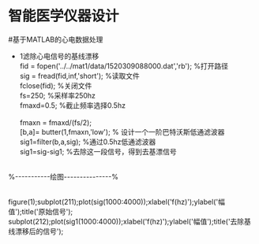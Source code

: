 智能医学仪器设计
==
#基于MATLAB的心电数据处理
* 1滤除心电信号的基线漂移
<br>fid = fopen('../../mat1/data/1520309088000.dat','rb'); %打开路径
<br>sig = fread(fid,inf,'short');  %读取文件
<br>fclose(fid);  %关闭文件
<br>fs=250;    %采样率250hz
<br>fmaxd=0.5;   %截止频率选择0.5hz  
<br>fmaxn = fmaxd/(fs/2);
<br>[b,a]= butter(1,fmaxn,'low');  % 设计一个一阶巴特沃斯低通滤波器
<br>sig1=filter(b,a,sig);   %通过0.5hz低通滤波器
<br>sig1=sig-sig1;  %去除这一段信号，得到去基漂信号

<br>%-----------绘图---------------%

<br>figure(1);subplot(211);plot(sig(1000:4000));xlabel('f(hz)');ylabel('幅值');title('原始信号');
<br>subplot(212);plot(sig1(1000:4000));xlabel('f(hz)');ylabel('幅值');title('去除基线漂移后的信号');
